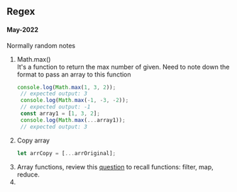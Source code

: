 ## Regex

#### May-2022

Normally random notes
1. Math.max()\
   It's a function to return the max number of given. Need to note down the format to pass an array to this function
   ```javascript
   console.log(Math.max(1, 3, 2));
    // expected output: 3
    console.log(Math.max(-1, -3, -2));
    // expected output: -1
    const array1 = [1, 3, 2];
    console.log(Math.max(...array1));
    // expected output: 3
   ```
2. Copy array
   ```javascript
   let arrCopy = [...arrOriginal];
   ```
3. Array functions, review this [question](https://www.freecodecamp.org/learn/javascript-algorithms-and-data-structures/functional-programming/use-the-reduce-method-to-analyze-data) to recall functions: filter, map, reduce.
4.